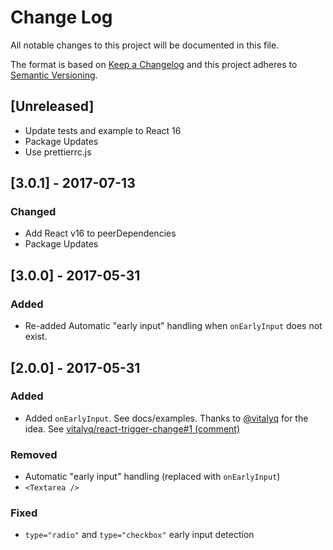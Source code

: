 # Change Log
All notable changes to this project will be documented in this file.

The format is based on [Keep a Changelog](http://keepachangelog.com/)
and this project adheres to [Semantic Versioning](http://semver.org/).

## [Unreleased]
- Update tests and example to React 16
- Package Updates
- Use prettierrc.js

## [3.0.1] - 2017-07-13
### Changed
- Add React v16 to peerDependencies
- Package Updates

## [3.0.0] - 2017-05-31
### Added
- Re-added Automatic "early input" handling when ``onEarlyInput`` does not exist.

## [2.0.0] - 2017-05-31
### Added
- Added ``onEarlyInput``. See docs/examples. Thanks to [@vitalyq](https://github.com/vitalyq/) for the idea. See [vitalyq/react-trigger-change#1 (comment)](https://github.com/vitalyq/react-trigger-change/issues/1#issuecomment-303457141)

### Removed
- Automatic "early input" handling (replaced with ``onEarlyInput``)
- ``<Textarea />``

### Fixed
- ``type="radio"`` and ``type="checkbox"`` early input detection
